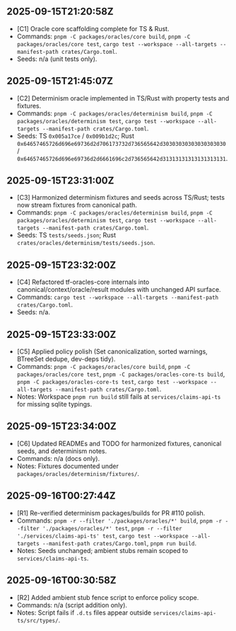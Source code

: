 ## 2025-09-15T21:20:58Z
- [C1] Oracle core scaffolding complete for TS & Rust.
- Commands: `pnpm -C packages/oracles/core build`, `pnpm -C packages/oracles/core test`, `cargo test --workspace --all-targets --manifest-path crates/Cargo.toml`.
- Seeds: n/a (unit tests only).

## 2025-09-15T21:45:07Z
- [C2] Determinism oracle implemented in TS/Rust with property tests and fixtures.
- Commands: `pnpm -C packages/oracles/determinism build`, `pnpm -C packages/oracles/determinism test`, `cargo test --workspace --all-targets --manifest-path crates/Cargo.toml`.
- Seeds: TS `0x005a17ce` / `0x009b1d2c`; Rust `0x64657465726d696e69736d2d706173732d736565642d30303030303030303030` / `0x64657465726d696e69736d2d6661696c2d736565642d31313131313131313131`.

## 2025-09-15T23:31:00Z
- [C3] Harmonized determinism fixtures and seeds across TS/Rust; tests now stream fixtures from canonical path.
- Commands: `pnpm -C packages/oracles/determinism build`, `pnpm -C packages/oracles/determinism test`, `cargo test --workspace --all-targets --manifest-path crates/Cargo.toml`.
- Seeds: TS `tests/seeds.json`; Rust `crates/oracles/determinism/tests/seeds.json`.

## 2025-09-15T23:32:00Z
- [C4] Refactored tf-oracles-core internals into canonical/context/oracle/result modules with unchanged API surface.
- Commands: `cargo test --workspace --all-targets --manifest-path crates/Cargo.toml`.
- Seeds: n/a.

## 2025-09-15T23:33:00Z
- [C5] Applied policy polish (Set canonicalization, sorted warnings, BTreeSet dedupe, dev-deps tidy).
- Commands: `pnpm -C packages/oracles/core build`, `pnpm -C packages/oracles/core test`, `pnpm -C packages/oracles-core-ts build`, `pnpm -C packages/oracles-core-ts test`, `cargo test --workspace --all-targets --manifest-path crates/Cargo.toml`.
- Notes: Workspace `pnpm run build` still fails at `services/claims-api-ts` for missing sqlite typings.

## 2025-09-15T23:34:00Z
- [C6] Updated READMEs and TODO for harmonized fixtures, canonical seeds, and determinism notes.
- Commands: n/a (docs only).
- Notes: Fixtures documented under `packages/oracles/determinism/fixtures/`.

## 2025-09-16T00:27:44Z
- [R1] Re-verified determinism packages/builds for PR #110 polish.
- Commands: `pnpm -r --filter './packages/oracles/*' build`, `pnpm -r --filter './packages/oracles/*' test`, `pnpm -r --filter './services/claims-api-ts' test`, `cargo test --workspace --all-targets --manifest-path crates/Cargo.toml`, `pnpm run build`.
- Notes: Seeds unchanged; ambient stubs remain scoped to `services/claims-api-ts`.

## 2025-09-16T00:30:58Z
- [R2] Added ambient stub fence script to enforce policy scope.
- Commands: n/a (script addition only).
- Notes: Script fails if `.d.ts` files appear outside `services/claims-api-ts/src/types/`.
